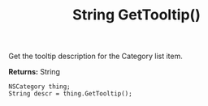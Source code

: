 ﻿---
uid: crmscript_ref_NSCategory_GetTooltip
title: String GetTooltip()
intellisense: NSCategory.GetTooltip
keywords: NSCategory, GetTooltip
so.topic: reference
---

Get the tooltip description for the Category list item.

**Returns:** String

```crmscript
NSCategory thing;
String descr = thing.GetTooltip();
```


